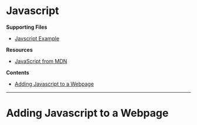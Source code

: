 # Javascript

**Supporting Files**

- [Javscript Example]()

**Resources**

- [JavaScript from MDN](https://developer.mozilla.org/en-US/docs/Learn/JavaScript/First_steps/What_is_JavaScript)

**Contents**

- [Adding Javascript to a Webpage](#adding-javascript-to-a-webpage)

---

# Adding Javascript to a Webpage
